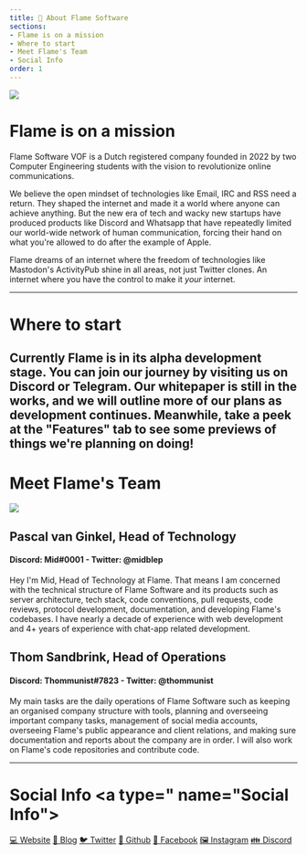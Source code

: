 ```yaml
---
title: 📕 About Flame Software
sections:
- Flame is on a mission
- Where to start
- Meet Flame's Team
- Social Info
order: 1
---
```


<img src="/assets/whitepaper.jpg" />

# Flame is on a mission <a name="{sections[0]}"></a>

Flame Software VOF is a Dutch registered company founded in 2022 by two Computer Engineering students with the vision to revolutionize online communications.

We believe the open mindset of technologies like Email, IRC and RSS need a return. They shaped the internet and made it a world where anyone can achieve anything. But the new era of tech and wacky new startups have produced products like Discord and Whatsapp that have repeatedly limited our world-wide network of human communication, forcing their hand on what you're allowed to do after the example of Apple.

Flame dreams of an internet where the freedom of technologies like Mastodon's ActivityPub shine in all areas, not just Twitter clones. An internet where you have the control to make it *your* internet.

---

# Where to start <a name="Where to start"></a>

Currently Flame is in its alpha development stage. You can join our journey by visiting us on Discord or Telegram. Our whitepaper is still in the works, and we will outline more of our plans as development continues. Meanwhile, take a peek at the "Features" tab to see some previews of things we're planning on doing!
---

# **Meet Flame's Team** <a name="Meet Flame's Team"></a>

<img src="/assets/logos.png" />

## Pascal van Ginkel, Head of Technology
#### Discord: Mid#0001 - Twitter: @midblep

Hey I'm Mid, Head of Technology at Flame. That means I am concerned with the technical structure of Flame Software and its products such as server architecture, tech stack, code conventions, pull requests, code reviews, protocol development, documentation, and developing Flame's codebases. I have nearly a decade of experience with web development and 4+ years of experience with chat-app related development.

## Thom Sandbrink, Head of Operations
#### Discord: Thommunist#7823 - Twitter: @thommunist

My main tasks are the daily operations of Flame Software such as keeping an organised company structure with tools, planning and overseeing important company tasks, management of social media accounts, overseeing Flame's public appearance and client relations, and making sure documentation and reports about the company are in order. I will also work on Flame's code repositories and contribute code.

---

# **Social Info** <a type=" name="Social Info"></a>

<span class="links">

[💻 Website](https://flamesoftware.net/)
[📄 Blog](https://flamesoftware.net/blog)
[🐦 Twitter](https://twitter.com/FlameCommsApp)
[🐙 Github](https://github.com/flame-software)
[📖 Facebook](https://facebook.com/profile.php?id=100086464458848)
[🖼️ Instagram](https://instagram.com/flamesoftware)
[👪 Discord](https://discord.gg/Z6qcNckczz)

</span>